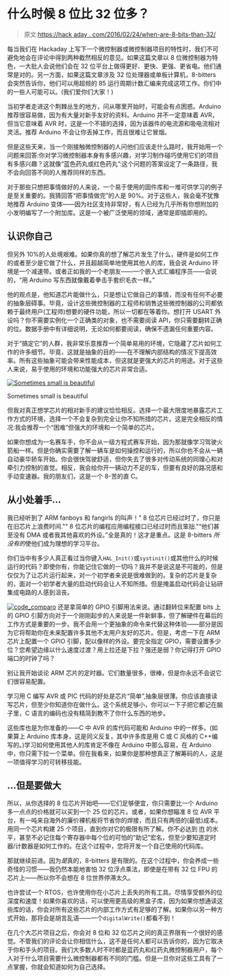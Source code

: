 # 什么时候 8 位比 32 位多？

> 原文:[https://hack aday . com/2016/02/24/when-are-8-bits-than-32/](https://hackaday.com/2016/02/24/when-are-8-bits-more-than-32/)

每当我们在 Hackaday 上写下一个微控制器或微控制器项目的特性时，我们不可避免地会在评论中得到两种截然相反的意见。如果这篇文章以 8 位微控制器为特色，一大批人会说他们会在 32 位平台上做得更好、更快、更强、更省电。他们通常是对的。另一方面，如果这篇文章涉及 32 位处理器或单板计算机，8-bitters 会突然告诉你，他们可以用超频的 85 运行周期计数汇编来完成这项工作。你们中的一些人可能可以。(我们爱你们大家！)

当初学者走进这个荆棘丛生的地方，问从哪里开始时，可能会有点困惑。Arduino 推荐很容易做，因为有大量对新手友好的资料。Arduino 并不一定意味着 AVR，但当它意味着 AVR 时，这是一个不错的选择，因为该器件的电流源和吸电流相对灵活。推荐 Arduino 不会让你丢掉工作，而且很难让它冒烟。

但是这些天来，当一个刚接触微控制器的人问他们应该走什么路时，我开始用一个问题来回答:你对学习微控制器本身有多感兴趣，对学习制作碰巧使用它们的项目有多感兴趣？这就像“蓝色药丸或红色药丸”:这个问题的答案设定了一条路径，我不会向回答不同的人推荐同样的东西。

对于那些只想把事情做好的人来说，一个易于使用的固件库和一堆可供学习的例子是至关重要的。我猜回答“把事情做完”的人是 90%。对于这些人，我会毫不犹豫地推荐 Arduino 变体——因为社区支持非常好，有人已经为几乎所有你想附加的小发明编写了一个附加库。这是一个被广泛使用的领域，通常是即插即用的。

## 认识你自己

但另外 10%的人处境艰难。如果你真的想了解芯片发生了什么，硬件是如何工作的或者至少是它做了什么，并且超越简单地使用其他人的库，我会说 Arduino 环境是一个减速带。或者正如我的一个老朋友——一个嵌入式汇编程序员——会说的，“用 Arduino 写东西就像戴着拳击手套织毛衣一样。”

他的观点是，他知道芯片能做什么，只是想让它做自己的事情，而没有任何不必要的抽象层碍事。毕竟，设计这些微控制器的工程师和销售这些微控制器的公司都依赖于最终用户(工程师)想要的硬件功能，所以一切都在等着你。想打开 USART 外设吗？你不需要实例化一个正确类的对象，也不需要阅读 API，你只需要翻转正确的位。数据手册中有详细说明，无论如何都要阅读，确保不遗漏任何重要内容。

对于“搞定它”的人群，我非常乐意推荐一个简单易用的环境，它隐藏了芯片如何工作的许多细节。毕竟，这就是抽象的目的——在不理解内部结构的情况下提高效率。所有这些抽象可能会带来性能成本，但这就是更强大的芯片的用途。对于这些人来说，易于使用的环境和功能强大的芯片非常合适。

[![Sometimes small is beautiful](../Images/2580c4b28bcb8ddf083973d5349890d6.png)](https://hackaday.com/wp-content/uploads/2016/02/dscf8366_thumbnail.png)

Sometimes small is beautiful

但我对真正想学芯片的相对新手的建议恰恰相反。选择一个最大限度地暴露芯片工作方式的环境，选择一个不会复杂到完全让你不知所措的芯片。这是完全相反的情况:我会推荐一个“困难”但强大的环境和一个简单的芯片。

如果你想成为一名赛车手，你不会从一级方程式赛车开始，因为那就像学习驾驶火箭船一样。但是你确实需要了解一辆车是如何操控和运行的，所以你也不会从一辆自动豪华轿车开始。你会很快驾驶舒适，但你失去了很多对传动系统的同理心和对牵引力控制的直觉。相反，我会给你开一辆动力不足的车，但要有良好的路况感和手动变速器。我的朋友们，这是一个 8-苦的直 C。

## 从小处着手…

我已经听到了 ARM fanboys 和 fangirls 的叫声！" 8 位芯片已经过时了，你只是在旧芯片上浪费时间."" 8 位芯片的编程应用编程接口已经过时而且笨拙."“他们甚至没有 DMA 或者我其他喜欢的外设。”全是真的！这才是重点。这是 8-bitters *所没有的*使他们成为理想的学习平台。

你们当中有多少人真正看过当你键入`HAL_Init()`或`systinit()`或其他什么的时候运行的代码？即使你有，你能记住它做的一切吗？我并不是说这是不可能的，但是仅仅为了让芯片运行起来，对一个初学者来说是很难做到的。复杂的芯片是复杂的，面对一个初学者大量的启动代码会让人不知所措。但是掩盖启动代码会让钻研集成电路的人感到沮丧。

[![code_comparo](../Images/9ac7ab895a46d04172807c222590e64e.png)](https://hackaday.com/wp-content/uploads/2016/02/code_comparo.png) 还是拿简单的 GPIO 引脚用法来说。通过翻转位来配置 bits 上的 GPIO 引脚方向对于一个刚刚起步的人来说是一件新鲜事，但了解硬件在幕后的工作方式是重要的一步。我不会用一个更抽象的命令来代替这种体验——部分是因为它将帮助你在未来配置许多其他不太用户友好的芯片。但是，考虑一下在 ARM 芯片上配置一个 GPIO 引脚，配以像样的外设。要完全指定 GPIO，需要设置多少位？您希望边缘以什么速度过渡？用上拉还是下拉？强还是弱？你记得打开 GPIO 端口的时钟了吗？

别让我开始谈论 ARM 芯片的定时器。它们数量很多，很棒，但是你永远不会说它们很容易配置。

学习用 C 编写 AVR 或 PIC 代码的好处是芯片“简单”,抽象层很薄。你应该直接读写芯片，但至少你知道你在做什么。这个系统足够小，你可以一下子把它都记在脑子里，C 语言的编码也没有精简到教不了你什么东西的地步。

这些库也是为你准备的——C 中 AVR 的库代码可能和 Arduino 中的一样多。(如果算上 Arduino 库本身，这是同义反复，其中许多库是用 C 或 C 风格的 C++编写的。)学习如何使用其他人的库肯定不像在 Arduino 中那么容易，在 Arduino 中，你只需下拉一个菜单。但在我看来，如果你是那种想真正了解筹码的人，这是一项值得学习的可转移技能。

## …但是要做大

所以，从你选择的 8 位芯片开始吧——它们足够便宜，你只需要比一个 Arduino 多一点点的价格就可以买到一个 25 位的芯片。或者，如果你想瞄准 8 位 AVR 平台，有一吨来自海外的廉价裸机板将节省你的焊接，而且只有两倍的(最低)成本。用同一个芯片构建 25 个项目，直到你对它的极限有所了解。你不必达到 [lft](https://www.youtube.com/watch?v=sFCxV5PsusQ) 的水平，甚至不必记住每个寄存器中每个位的可怕的“助记”宏名，但至少要知道定时器/计数器是如何工作的。在这个过程中，您将开发一个自己使用的代码库。

那就继续前进。因为*是*真的，8-bitters 是有限的。在这个过程中，你会养成一些奇怪的习惯——我仍然本能地害怕 32 位浮点乘法，即使是在带有 32 位 FPU 的芯片上——所以你不会想在 8 位世界停滞太久。

也许尝试一个 RTOS，也许使用你在小芯片上丢失的所有工具。尽情享受额外的位深度和速度！如果你喜欢的话，可以使用更高级的黑盒子库，因为如果你想通读这些库的话，你会对所有这些芯片的内部工作方式有足够的了解。如果你以另一种方式开始，那将会是胡言乱语——一个`digitalWrite()`都看不到！

在几个大芯片项目之后，你会对 8 位和 32 位芯片之间的真正界限有一个很好的感觉。不管我们的评论会让你相信什么，这不是任何人都可以告诉你的，因为它取决于你和手头的项目。我们大多数人时不时都是蓝药丸和红药丸微控制器用户，每个人对于什么项目需要什么微控制器都有不同的门槛。但是一旦你对这些工具有了一点掌握，你就会知道如何为自己选择。